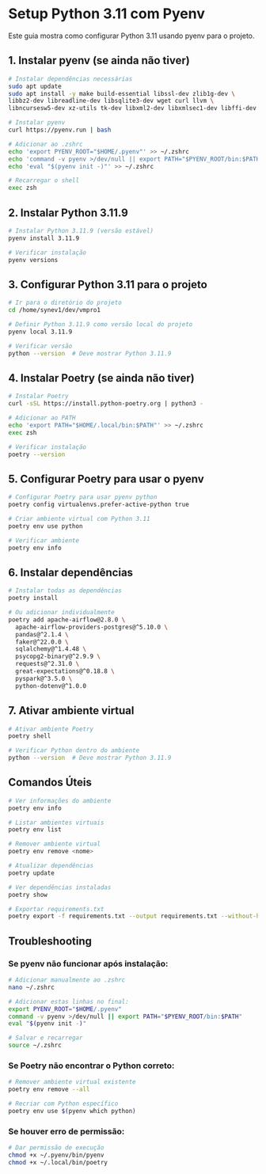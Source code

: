 # Setup Python 3.11 com Pyenv

Este guia mostra como configurar Python 3.11 usando pyenv para o projeto.

## 1. Instalar pyenv (se ainda não tiver)

```bash
# Instalar dependências necessárias
sudo apt update
sudo apt install -y make build-essential libssl-dev zlib1g-dev \
libbz2-dev libreadline-dev libsqlite3-dev wget curl llvm \
libncursesw5-dev xz-utils tk-dev libxml2-dev libxmlsec1-dev libffi-dev liblzma-dev

# Instalar pyenv
curl https://pyenv.run | bash

# Adicionar ao .zshrc
echo 'export PYENV_ROOT="$HOME/.pyenv"' >> ~/.zshrc
echo 'command -v pyenv >/dev/null || export PATH="$PYENV_ROOT/bin:$PATH"' >> ~/.zshrc
echo 'eval "$(pyenv init -)"' >> ~/.zshrc

# Recarregar o shell
exec zsh
```

## 2. Instalar Python 3.11.9

```bash
# Instalar Python 3.11.9 (versão estável)
pyenv install 3.11.9

# Verificar instalação
pyenv versions
```

## 3. Configurar Python 3.11 para o projeto

```bash
# Ir para o diretório do projeto
cd /home/synev1/dev/vmpro1

# Definir Python 3.11.9 como versão local do projeto
pyenv local 3.11.9

# Verificar versão
python --version  # Deve mostrar Python 3.11.9
```

## 4. Instalar Poetry (se ainda não tiver)

```bash
# Instalar Poetry
curl -sSL https://install.python-poetry.org | python3 -

# Adicionar ao PATH
echo 'export PATH="$HOME/.local/bin:$PATH"' >> ~/.zshrc
exec zsh

# Verificar instalação
poetry --version
```

## 5. Configurar Poetry para usar o pyenv

```bash
# Configurar Poetry para usar pyenv python
poetry config virtualenvs.prefer-active-python true

# Criar ambiente virtual com Python 3.11
poetry env use python

# Verificar ambiente
poetry env info
```

## 6. Instalar dependências

```bash
# Instalar todas as dependências
poetry install

# Ou adicionar individualmente
poetry add apache-airflow@2.8.0 \
  apache-airflow-providers-postgres@^5.10.0 \
  pandas@^2.1.4 \
  faker@^22.0.0 \
  sqlalchemy@^1.4.48 \
  psycopg2-binary@^2.9.9 \
  requests@^2.31.0 \
  great-expectations@^0.18.8 \
  pyspark@^3.5.0 \
  python-dotenv@^1.0.0
```

## 7. Ativar ambiente virtual

```bash
# Ativar ambiente Poetry
poetry shell

# Verificar Python dentro do ambiente
python --version  # Deve mostrar Python 3.11.9
```

## Comandos Úteis

```bash
# Ver informações do ambiente
poetry env info

# Listar ambientes virtuais
poetry env list

# Remover ambiente virtual
poetry env remove <nome>

# Atualizar dependências
poetry update

# Ver dependências instaladas
poetry show

# Exportar requirements.txt
poetry export -f requirements.txt --output requirements.txt --without-hashes
```

## Troubleshooting

### Se pyenv não funcionar após instalação:
```bash
# Adicionar manualmente ao .zshrc
nano ~/.zshrc

# Adicionar estas linhas no final:
export PYENV_ROOT="$HOME/.pyenv"
command -v pyenv >/dev/null || export PATH="$PYENV_ROOT/bin:$PATH"
eval "$(pyenv init -)"

# Salvar e recarregar
source ~/.zshrc
```

### Se Poetry não encontrar o Python correto:
```bash
# Remover ambiente virtual existente
poetry env remove --all

# Recriar com Python específico
poetry env use $(pyenv which python)
```

### Se houver erro de permissão:
```bash
# Dar permissão de execução
chmod +x ~/.pyenv/bin/pyenv
chmod +x ~/.local/bin/poetry
```
